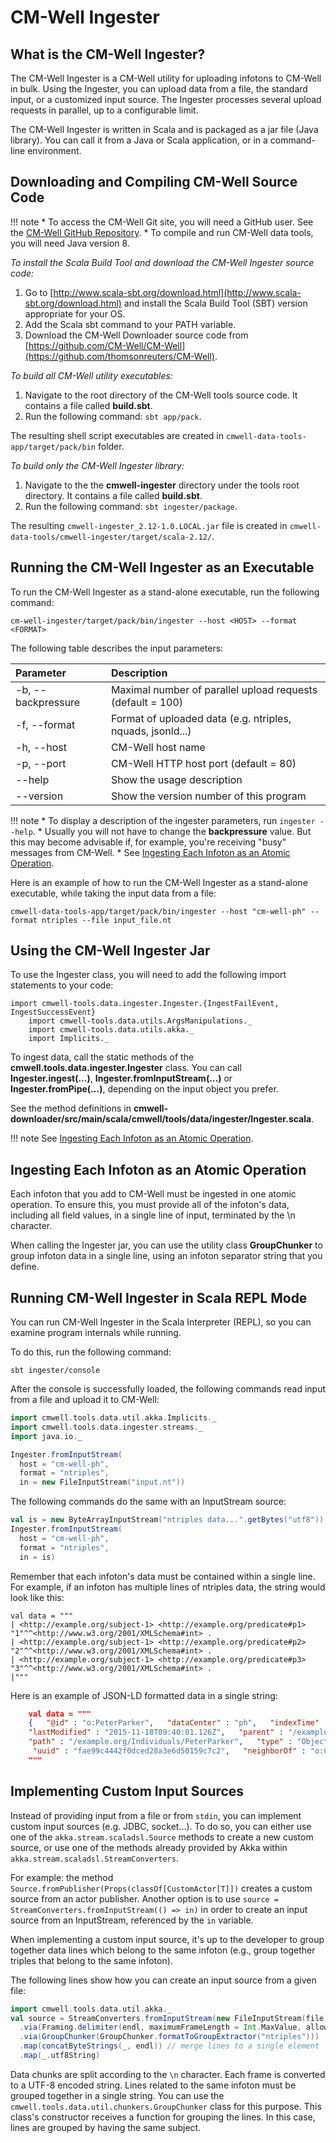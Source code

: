 # CM-Well Ingester

## What is the CM-Well Ingester?

The CM-Well Ingester is a CM-Well utility for uploading infotons to CM-Well in bulk. Using the Ingester, you can upload data from a file, the standard input, or a customized input source. The Ingester processes several upload requests in parallel, up to a configurable limit.

The CM-Well Ingester is written in Scala and is packaged as a jar file (Java library). You can call it from a Java or Scala application, or in a command-line environment.

## Downloading and Compiling CM-Well Source Code

!!! note
	* To access the CM-Well Git site, you will need a GitHub user. See the [CM-Well GitHub Repository](https://github.com/CM-Well/CM-Well).
	* To compile and run CM-Well data tools, you will need Java version 8.

*To install the Scala Build Tool and download the CM-Well Ingester source code:*

1. Go to [http://www.scala-sbt.org/download.html](http://www.scala-sbt.org/download.html) and install the Scala Build Tool (SBT) version appropriate for your OS.
2. Add the Scala sbt command to your PATH variable.
3. Download the CM-Well Downloader source code from [https://github.com/CM-Well/CM-Well](https://github.com/thomsonreuters/CM-Well).

*To build all CM-Well utility executables:*

1. Navigate to the root directory of the CM-Well tools source code. It contains a file called **build.sbt**.
2. Run the following command: ```sbt app/pack```.

The resulting shell script executables are created in ```cmwell-data-tools-app/target/pack/bin``` folder.

*To build only the CM-Well Ingester library:*

1. Navigate to the the **cmwell-ingester** directory under the tools root directory. It contains a file called **build.sbt**.
2. Run the following command: ```sbt ingester/package```.

The resulting `cmwell-ingester_2.12-1.0.LOCAL.jar` file is created in `cmwell-data-tools/cmwell-ingester/target/scala-2.12/`.

## Running the CM-Well Ingester as an Executable

To run the CM-Well Ingester as a stand-alone executable, run the following command:
```
cm-well-ingester/target/pack/bin/ingester --host <HOST> --format <FORMAT>
```
The following table describes the input parameters:

Parameter | Description
:---------|:-------------
-b, --backpressure  <arg> | Maximal number of parallel upload requests (default = 100)                            
-f, --format  <arg> | Format of uploaded data (e.g. ntriples, nquads, jsonld...)
-h, --host  <arg> | CM-Well host name
-p, --port  <arg> | CM-Well HTTP host port (default = 80)
--help  | Show the usage description
--version  | Show the version number of this program

!!! note
	* To display a description of the ingester parameters, run `ingester --help`.
	* Usually you will not have to change the **backpressure** value. But this may become advisable if, for example, you're receiving "busy" messages from CM-Well.
	* See [Ingesting Each Infoton as an Atomic Operation](#hdrAtomic).

Here is an example of how to run the CM-Well Ingester as a stand-alone executable, while taking the input data from a file:

```
cmwell-data-tools-app/target/pack/bin/ingester --host "cm-well-ph" --format ntriples --file input_file.nt
```

## Using the CM-Well Ingester Jar

To use the Ingester class, you will need to add the following import statements to your code:

```
import cmwell-tools.data.ingester.Ingester.{IngestFailEvent, IngestSuccessEvent}
    import cmwell-tools.data.utils.ArgsManipulations._
    import cmwell-tools.data.utils.akka._
    import Implicits._
```

To ingest data, call the static methods of the **cmwell.tools.data.ingester.Ingester** class. You can call  **Ingester.ingest(...)**, **Ingester.fromInputStream(...)** or **Ingester.fromPipe(...)**, depending on the input object you prefer.

See the method definitions in **cmwell-downloader/src/main/scala/cmwell/tools/data/ingester/Ingester.scala**.

!!! note
	See [Ingesting Each Infoton as an Atomic Operation](#hdrAtomic).

<a name="hdrAtomic"></a>
## Ingesting Each Infoton as an Atomic Operation

Each infoton that you add to CM-Well must be ingested in one atomic operation.
To ensure this, you must provide all of the infoton's data, including all field values, in a single line of input, terminated by the \n character.

When calling the Ingester jar, you can use the utility class **GroupChunker** to group infoton data in a single line, using an infoton separator string that you define.

## Running CM-Well Ingester in Scala REPL Mode

You can run CM-Well Ingester in the Scala Interpreter (REPL), so you can examine program internals while running.

To do this, run the following command:

```
sbt ingester/console
```

After the console is successfully loaded, the following commands read input from a file and upload it to CM-Well:

```scala
import cmwell.tools.data.util.akka.Implicits._
import cmwell.tools.data.ingester.streams._
import java.io._

Ingester.fromInputStream(
  host = "cm-well-ph",
  format = "ntriples",
  in = new FileInputStream("input.nt"))
```

The following commands do the same with an InputStream source:

```scala
val is = new ByteArrayInputStream("ntriples data...".getBytes("utf8"))
Ingester.fromInputStream(
  host = "cm-well-ph",
  format = "ntriples",
  in = is)
```
Remember that each infoton's data must be contained within a single line. For example, if an infoton has multiple lines of ntriples data, the string would look like this:

```
val data = """
| <http://example.org/subject-1> <http://example.org/predicate#p1> "1"^^<http://www.w3.org/2001/XMLSchema#int> .
| <http://example.org/subject-1> <http://example.org/predicate#p2> "2"^^<http://www.w3.org/2001/XMLSchema#int> .
| <http://example.org/subject-1> <http://example.org/predicate#p3> "3"^^<http://www.w3.org/2001/XMLSchema#int> .
|"""
```

Here is an example of JSON-LD formatted data in a single string:

```JSON
    val data = """
    {   "@id" : "o:PeterParker",   "dataCenter" : "ph",   "indexTime" : "1447839602260",  
    "lastModified" : "2015-11-18T09:40:01.126Z",   "parent" : "/example.org/Individuals",  
    "path" : "/example.org/Individuals/PeterParker",   "type" : "ObjectInfoton",  
     "uuid" : "fae99c4442f0dced28a3e6d50159c7c2",   "neighborOf" : "o:ClarkKent" }
    """
```

## Implementing Custom Input Sources

Instead of providing input from a file or from `stdin`, you can implement custom input sources (e.g. JDBC, socket...). To do so, you can either use one of the `akka.stream.scaladsl.Source` methods to create a new custom source, or use one of the methods already provided by Akka within `akka.stream.scaladsl.StreamConverters`.

For example: the method `Source.fromPublisher(Props(classOf[CustomActor[T]])` creates a custom source from an actor publisher. Another option is to use `source = StreamConverters.fromInputStream(() => in)` in order to create an input source from an InputStream, referenced by the `in` variable.

When implementing a custom input source, it's up to the developer to group together data lines which belong to the same infoton (e.g., group together triples that belong to the same infoton).

The following lines show how you can create an input source from a given file:

```scala
import cmwell.tools.data.util.akka._
val source = StreamConverters.fromInputStream(new FileInputStream(file))
  .via(Framing.delimiter(endl, maximumFrameLength = Int.MaxValue, allowTruncation = true))
  .via(GroupChunker(GroupChunker.formatToGroupExtractor("ntriples")))
  .map(concatByteStrings(_, endl)) // merge lines to a single element
  .map(_.utf8String)
```

Data chunks are split according to the `\n` character. Each frame is converted to a UTF-8 encoded string. Lines related to the same infoton must be grouped together in a single string. You can use the `cmwell.tools.data.util.chunkers.GroupChunker` class for this purpose. This class's constructor receives a function for grouping the lines. In this case, lines are grouped by having the same subject.



